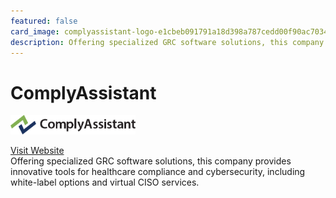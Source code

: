 ```yaml
---
featured: false
card_image: complyassistant-logo-e1cbeb091791a18d398a787cedd00f90ac70349d5cb637d0d418135bbb1ca741.png
description: Offering specialized GRC software solutions, this company provides innovative tools for healthcare compliance and cybersecurity, including white-label options and virtual CISO services.
---
```


# ComplyAssistant
<img src="complyassistant-logo-e1cbeb091791a18d398a787cedd00f90ac70349d5cb637d0d418135bbb1ca741.png" alt="Logo" style="max-width: 200px; height: auto;">

<a href="https://www.complyassistant.com/resources/tips/compliance-management-software-guide/">Visit Website</a>  
Offering specialized GRC software solutions, this company provides innovative tools for healthcare compliance and cybersecurity, including white-label options and virtual CISO services.
